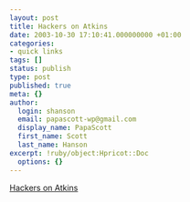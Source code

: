 ```yaml
---
layout: post
title: Hackers on Atkins
date: 2003-10-30 17:10:41.000000000 +01:00
categories:
- quick links
tags: []
status: publish
type: post
published: true
meta: {}
author:
  login: shanson
  email: papascott-wp@gmail.com
  display_name: PapaScott
  first_name: Scott
  last_name: Hanson
excerpt: !ruby/object:Hpricot::Doc
  options: {}
---
```

<p><a title="If you read blogs you already know this..." href="http://www.salon.com/tech/feature/2003/10/30/low_carb_hackers/">Hackers on Atkins</a></p>
